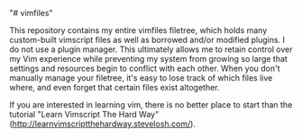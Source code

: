 "# vimfiles"

This repository contains my entire vimfiles filetree, which holds many custom-built vimscript files as well as borrowed and/or modified plugins. I do not use a plugin manager. This ultimately allows me to retain control over my Vim experience while preventing my system from growing so large that settings and resources begin to conflict with each other. When you don't manually manage your filetree, it's easy to lose track of which files live where, and even forget that certain files exist altogether.

If you are interested in learning vim, there is no better place to start than the tutorial "Learn Vimscript The Hard Way" (http://learnvimscriptthehardway.stevelosh.com/).
